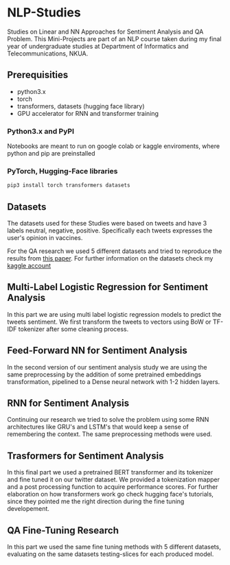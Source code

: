# NLP-Studies
Studies on Linear and NN Approaches for Sentiment Analysis and QA Problem. This Mini-Projects are part of an NLP course taken during my final year of undergraduate studies 
at Department of Informatics and Telecommunications, NKUA.

## Prerequisities
- python3.x
- torch
- transformers, datasets (hugging face library)
- GPU accelerator for RNN and transformer training

### Python3.x and PyPI
Notebooks are meant to run on google colab or kaggle enviroments, where python and pip are preinstalled

### PyTorch, Hugging-Face libraries
```sh
pip3 install torch transformers datasets
```

## Datasets
The datasets used for these Studies were based on tweets and have 3 labels neutral, negative, positive. Specifically each tweets expresses the user's opinion in vaccines.

For the QA research we used 5 different datasets and tried to reproduce the results from [this paper](https://arxiv.org/pdf/2004.03490.pdf). For further information on the datasets check my [kaggle account](https://www.kaggle.com/vissarionmoutafis/datasets) 

## Multi-Label Logistic Regression for Sentiment Analysis
In this part we are using multi label logistic regression models to predict the tweets sentiment. We first transform the tweets to vectors using BoW or TF-IDF tokenizer after some cleaning process.

## Feed-Forward NN for Sentiment Analysis
In the second version of our sentiment analysis study we are using the same preprocessing by the addition of some pretrained embeddings transformation, pipelined to a Dense neural network with 1-2 hidden layers.

## RNN for Sentiment Analysis
Continuing our research we tried to solve the problem using some RNN architectures like GRU's and LSTM's that would keep a sense of remembering the context. The same preprocessing methods were used.

## Trasformers for Sentiment Analysis
In this final part we used a pretrained BERT transformer and its tokenizer and fine tuned it on our twitter dataset. We provided a tokenization mapper and a post processing function to acquire performance scores. For further elaboration on how transformers work go check hugging face's tutorials, since they pointed me the right direction during the fine tuning developement. 


## QA Fine-Tuning Research
In this part we used the same fine tuning methods with 5 different datasets, evaluating on the same datasets testing-slices for each produced model. 


